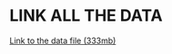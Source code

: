 # LINK ALL THE DATA


[Link to the data file (333mb)](https://s3.amazonaws.com/amazon-reviews-pds/tsv/amazon_reviews_multilingual_UK_v1_00.tsv.gz)